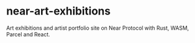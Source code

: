 # near-art-exhibitions
Art exhibitions and artist portfolio site on Near Protocol with Rust, WASM, Parcel and React.
